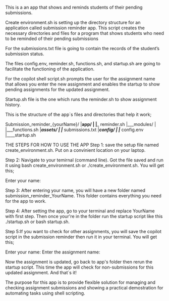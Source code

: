 This is a an app that shows and reminds students of their pending submissions.

Create environment.sh is setting up the directory structure for an application called submission reminder app. This script creates the necessary directories and files for a program that shows students who need to be reminded of their pending submissions

For the submissions.txt file is going  to contain the records of the student’s submission status.

The files config.env, reminder.sh, functions.sh, and startup.sh  are going to facilitate the functioning of the application.

For the copilot shell script.sh prompts the user for the assignment name that allows you enter the new assignment and enables the startup to show pending assignments for the updated assignment.

Startup.sh file is the one which runs the reminder.sh to show assignment history.

This is the structure of the app`s files and directories that help it work;

Submission_reminder_{yourName}/
|__app/
|   |___ reminder.sh
|___modules/
|   |___functions.sh
|___assets/
|   |___ submissions.txt
|___config/
|   |___ config.env
|____startup.sh

THE STEPS FOR HOW TO USE THE APP
Step 1: save the setup file named create_environment.sh. Put on a convinient location on your laptop. 

Step 2: Navigate to your temirnal (command line). Got the file saved and run it
using bash create_environment.sh or ./create_environment.sh. You will get this;

Enter your name: 

Step 3: After entering your name, you will have a new folder named submission_reminder_YourName. This folder contains everything you need for the app to work.

Step 4: After setting the app, go to your terminal and replace YourName with first step. Then once your're in the folder run the startup script like this ./startup.sh or bash startup.sh.

Step 5:If you want to check for other assignments, you will save the copilot script in the submission reminder then run it in your terminal. You will get this;

Enter your name:
Enter the assignment name:

Now the assignment is updated, go back to app's folder then rerun the startup script. This time the app will check for non-submissions for this updated assignment. And that`s it!

The purpose for this app is to provide flexible solution for managing and checking assignment submissions and showing a practical demostration for automating tasks using shell scripting.
